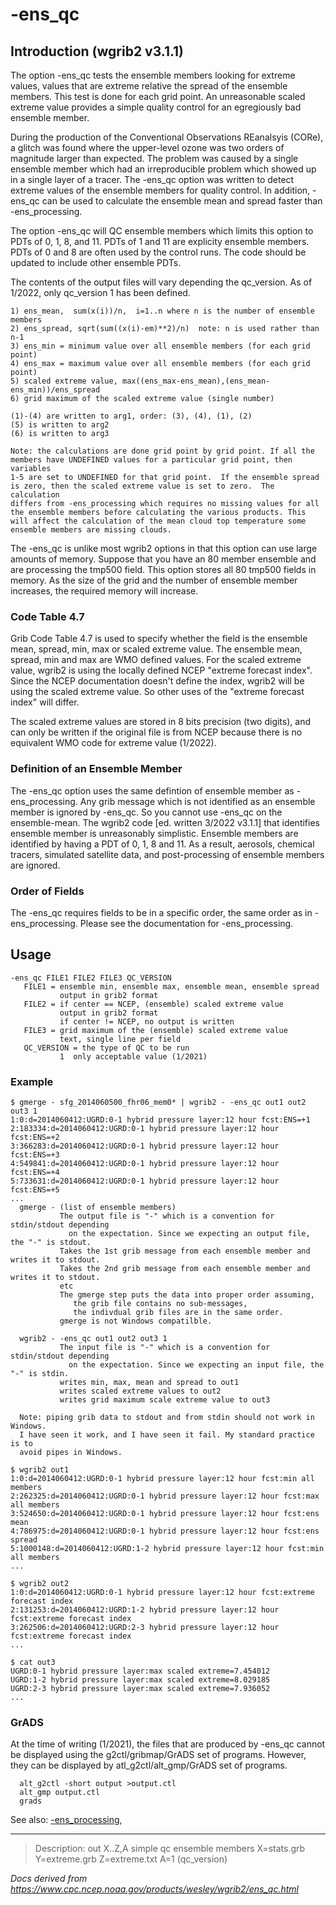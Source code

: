 # -ens_qc

## Introduction (wgrib2 v3.1.1)

The option -ens_qc tests the
ensemble members looking for extreme values, values that
are extreme relative the spread of the ensemble members.
This test is done for each grid point. An unreasonable
scaled extreme value provides a simple quality control
for an egregiously bad ensemble member.

During the production of the Conventional Observations REanalsyis (CORe),
a glitch was found where the upper-level ozone was two orders of magnitude
larger than expected. The problem was caused by a single ensemble
member which had an irreproducible problem which showed up in a single layer
of a tracer. The -ens_qc option was written to
detect extreme values of the ensemble members for quality control.
In addition, -ens_qc
can be used to calculate the ensemble mean and spread faster
than -ens_processing.

The option -ens_qc will QC ensemble
members which limits this option to PDTs of 0, 1, 8, and 11.
PDTs of 1 and 11 are explicity ensemble members. PDTs of 0 and
8 are often used by the control runs. The code should be updated
to include other ensemble PDTs.

The contents of the output files will vary depending the qc_version.
As of 1/2022, only qc_version 1 has been defined.

```
1) ens_mean,  sum(x(i))/n,  i=1..n where n is the number of ensemble members
2) ens_spread, sqrt(sum((x(i)-em)**2)/n)  note: n is used rather than n-1
3) ens_min = minimum value over all ensemble members (for each grid point)
4) ens_max = maximum value over all ensemble members (for each grid point)
5) scaled extreme value, max((ens_max-ens_mean),(ens_mean-ens_min))/ens_spread
6) grid maximum of the scaled extreme value (single number)

(1)-(4) are written to arg1, order: (3), (4), (1), (2)
(5) is written to arg2
(6) is written to arg3

Note: the calculations are done grid point by grid point. If all the
members have UNDEFINED values for a particular grid point, then variables
1-5 are set to UNDEFINED for that grid point.  If the ensemble spread
is zero, then the scaled extreme value is set to zero.  The calculation
differs from -ens_processing which requires no missing values for all
the ensemble members before calculating the various products. This
will affect the calculation of the mean cloud top temperature some
ensemble members are missing clouds.
```

The -ens_qc is unlike most wgrib2
options in that this option can use large amounts of memory. Suppose
that you have an 80 member ensemble and are processing the tmp500 field.
This option stores all 80 tmp500 fields in memory. As the size of the grid and the number
of ensemble member increases, the required memory will increase.

### Code Table 4.7

Grib Code Table 4.7 is used to specify whether the field
is the ensemble mean, spread, min, max or scaled extreme value.
The ensemble mean, spread, min and max are WMO defined values.
For the scaled extreme value, wgrib2 is using the locally defined NCEP
"extreme forecast index". Since the NCEP documentation doesn't define
the index, wgrib2 will be using the scaled extreme value. So
other uses of the "extreme forecast index" will differ.

The scaled extreme values are stored in 8 bits precision (two digits),
and can only be written if the original file is from NCEP because
there is no equivalent WMO code for extreme value (1/2022).

### Definition of an Ensemble Member

The -ens_qc option uses the same defintion of ensemble member as
-ens_processing. Any grib message which is
not identified as an ensemble member is ignored by -ens_qc.
So you cannot use -ens_qc on the ensemble-mean.
The wgrib2 code [ed. written 3/2022 v3.1.1] that identifies ensemble member
is unreasonably simplistic. Ensemble members are identified by having a PDT
of 0, 1, 8 and 11. As a result, aerosols, chemical tracers, simulated satellite data,
and post-processing of ensemble members are ignored.

### Order of Fields

The -ens_qc requires fields to be in a specific order,
the same order as in -ens_processing. Please
see the documentation for -ens_processing.

## Usage

```
-ens_qc FILE1 FILE2 FILE3 QC_VERSION
   FILE1 = ensemble min, ensemble max, ensemble mean, ensemble spread
           output in grib2 format
   FILE2 = if center == NCEP, (ensemble) scaled extreme value
           output in grib2 format
           if center != NCEP, no output is written
   FILE3 = grid maximum of the (ensemble) scaled extreme value
           text, single line per field
   QC_VERSION = the type of QC to be run
           1  only acceptable value (1/2021)
```

### Example

```
$ gmerge - sfg_2014060500_fhr06_mem0* | wgrib2 - -ens_qc out1 out2 out3 1
1:0:d=2014060412:UGRD:0-1 hybrid pressure layer:12 hour fcst:ENS=+1
2:183334:d=2014060412:UGRD:0-1 hybrid pressure layer:12 hour fcst:ENS=+2
3:366283:d=2014060412:UGRD:0-1 hybrid pressure layer:12 hour fcst:ENS=+3
4:549841:d=2014060412:UGRD:0-1 hybrid pressure layer:12 hour fcst:ENS=+4
5:733631:d=2014060412:UGRD:0-1 hybrid pressure layer:12 hour fcst:ENS=+5
...
  gmerge - (list of ensemble members)
           The output file is "-" which is a convention for stdin/stdout depending
             on the expectation. Since we expecting an output file, the "-" is stdout.
           Takes the 1st grib message from each ensemble member and writes it to stdout.
           Takes the 2nd grib message from each ensemble member and writes it to stdout.
           etc
           The gmerge step puts the data into proper order assuming,
              the grib file contains no sub-messages,
              the indivdual grib files are in the same order.
           gmerge is not Windows compatilble.

  wgrib2 - -ens_qc out1 out2 out3 1
           The input file is "-" which is a convention for stdin/stdout depending
             on the expectation. Since we expecting an input file, the "-" is stdin.
           writes min, max, mean and spread to out1
           writes scaled extreme values to out2
           writes grid maximum scale extreme value to out3

  Note: piping grib data to stdout and from stdin should not work in Windows.
  I have seen it work, and I have seen it fail. My standard practice is to
  avoid pipes in Windows.

$ wgrib2 out1
1:0:d=2014060412:UGRD:0-1 hybrid pressure layer:12 hour fcst:min all members
2:262325:d=2014060412:UGRD:0-1 hybrid pressure layer:12 hour fcst:max all members
3:524650:d=2014060412:UGRD:0-1 hybrid pressure layer:12 hour fcst:ens mean
4:786975:d=2014060412:UGRD:0-1 hybrid pressure layer:12 hour fcst:ens spread
5:1000148:d=2014060412:UGRD:1-2 hybrid pressure layer:12 hour fcst:min all members
...

$ wgrib2 out2
1:0:d=2014060412:UGRD:0-1 hybrid pressure layer:12 hour fcst:extreme forecast index
2:131253:d=2014060412:UGRD:1-2 hybrid pressure layer:12 hour fcst:extreme forecast index
3:262506:d=2014060412:UGRD:2-3 hybrid pressure layer:12 hour fcst:extreme forecast index
...

$ cat out3
UGRD:0-1 hybrid pressure layer:max scaled extreme=7.454012
UGRD:1-2 hybrid pressure layer:max scaled extreme=8.029185
UGRD:2-3 hybrid pressure layer:max scaled extreme=7.936052
...
```

### GrADS

At the time of writing (1/2021), the files that
are produced by
-ens_qc cannot be displayed
using the g2ctl/gribmap/GrADS set of programs. However, they
can be displayed by atl_g2ctl/alt_gmp/GrADS set of programs.

```
  alt_g2ctl -short output >output.ctl
  alt_gmp output.ctl
  grads
```

See also:
[-ens_processing](./ens_processing.md),

---

> Description: out X..Z,A simple qc ensemble members X=stats.grb Y=extreme.grb Z=extreme.txt A=1 (qc_version)

_Docs derived from <https://www.cpc.ncep.noaa.gov/products/wesley/wgrib2/ens_qc.html>_
